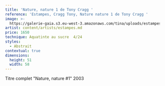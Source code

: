 ```yaml
---
title: 'Nature, nature 1 de Tony Cragg '
reference: 'Estampes, Cragg Tony, Nature nature 1 de Tony Cragg '
image: >-
  https://galerie-gaia.s3.eu-west-3.amazonaws.com/tina/uploads/estampes/galerie-gaia-estampes-cragg-tony-colony-51x58.jpg
artist: content/artists/estampes.md
price: 1650
technique: Aquatinte au sucre  4/24
styles:
  - Abstrait
contextual: true
dimensions:
  height: 51
  width: 58
---
```


Titre complet "Nature, nature #1" 2003
